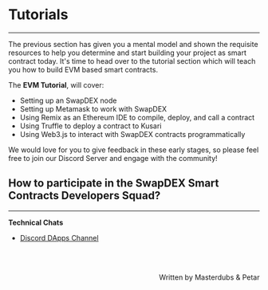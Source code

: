 # **Tutorials**
---
The previous section has given you a mental model and shown the requisite resources to help you determine and start building your project as smart contract today. It's time to head over to the tutorial section which will teach you how to build EVM based smart contracts. 

The **EVM Tutorial**, will cover:

- Setting up an SwapDEX node
- Setting up Metamask to work with SwapDEX
- Using Remix as an Ethereum IDE to compile, deploy, and call a contract
- Using Truffle to deploy a contract to Kusari
- Using Web3.js to interact with SwapDEX contracts programmatically

We would love for you to give feedback in these early stages, so please feel free to join our Discord Server and engage with the community!

## **How to participate in the SwapDEX Smart Contracts Developers Squad?**
---

**Technical Chats**

- [Discord DApps Channel](https://discord.gg/fxnuMPwC)

<br></br>

<p align=right> Written by Masterdubs & Petar </p>